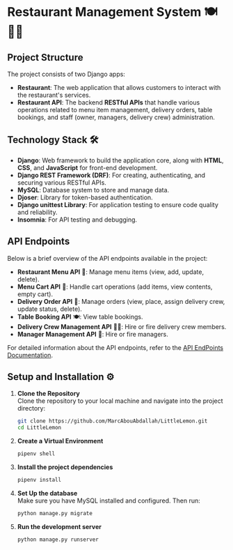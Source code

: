 # Restaurant Management System 🍽️🧑‍🍳

## Project Structure

The project consists of two Django apps:

- **Restaurant**: The web application that allows customers to interact with the restaurant's services.
- **Restaurant API**: The backend **RESTful APIs** that handle various operations related to menu item management, delivery orders, table bookings, and staff (owner, managers, delivery crew) administration.

## Technology Stack 🛠️

- **Django**: Web framework to build the application core, along with **HTML**, **CSS**, and **JavaScript** for front-end development.
- **Django REST Framework (DRF)**: For creating, authenticating, and securing various RESTful APIs.
- **MySQL**: Database system to store and manage data.
- **Djoser**: Library for token-based authentication.
- **Django unittest Library**: For application testing to ensure code quality and reliability.
- **Insomnia**: For API testing and debugging.


## API Endpoints

Below is a brief overview of the API endpoints available in the project:

- **Restaurant Menu API** 🍝: Manage menu items (view, add, update, delete).
- **Menu Cart API** 🛒: Handle cart operations (add items, view contents, empty cart).
- **Delivery Order API** 🚚: Manage orders (view, place, assign delivery crew, update status, delete).
- **Table Booking API** 🍽️: View table bookings.
- **Delivery Crew Management API** 👨‍💼: Hire or fire delivery crew members.
- **Manager Management API** 👔: Hire or fire managers.

For detailed information about the API endpoints, refer to the [API EndPoints Documentation](documentation/API.md).

## Setup and Installation ⚙️

1. **Clone the Repository**  
   Clone the repository to your local machine and navigate into the project directory:
   ```bash
   git clone https://github.com/MarcAbouAbdallah/LittleLemon.git
   cd LittleLemon
   ```

2. **Create a Virtual Environment**  
   ```bash
   pipenv shell
   ```

3. **Install the project dependencies**  
   ```bash
   pipenv install
   ```

4. **Set Up the database**  
   Make sure you have MySQL installed and configured. Then run:
   ```bash
   python manage.py migrate
   ```

5. **Run the development server**  
   ```bash
   python manage.py runserver
   ```






